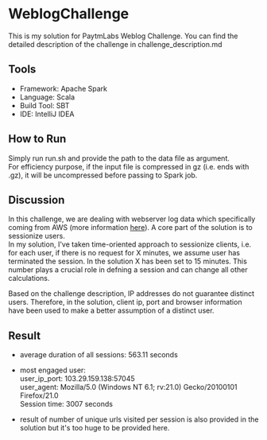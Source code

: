 # WeblogChallenge  
This is my solution for PaytmLabs Weblog Challenge.
You can find the detailed description of the challenge in challenge_description.md

## Tools
* Framework: Apache Spark
* Language: Scala
* Build Tool: SBT
* IDE: IntelliJ IDEA


## How to Run
Simply run run.sh and provide the path to the data file as argument.  
For efficiency purpose, if the input file is compressed in gz (i.e. ends with .gz), 
it will be uncompressed before passing to Spark job.

## Discussion
In this challenge, we are dealing with webserver log data which specifically coming from 
AWS (more information [here](https://docs.aws.amazon.com/elasticloadbalancing/latest/classic/access-log-collection.html#access-log-entry-format)). 
A core part of the solution is to sessionize users.  
In my solution, I've taken time-oriented approach to sessionize clients, i.e. for each user, 
if there is no request for X minutes, we assume user has terminated the session.
In the solution X has been set to 15 minutes. 
This number plays a crucial role in defning a session and can change all other calculations.  

Based on the challenge description, IP addresses do not guarantee distinct users. 
Therefore, in the solution, client ip, port and browser information have been used to make a better assumption of a distinct user.

 
## Result
* average duration of all sessions: 563.11 seconds
* most engaged user:   
user_ip_port: 103.29.159.138:57045  
user_agent: Mozilla/5.0 (Windows NT 6.1; rv:21.0) Gecko/20100101 Firefox/21.0  
Session time: 3007 seconds  

* result of number of unique urls visited per session is also provided in the solution but it's too huge to be provided here.